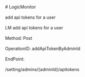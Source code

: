<br>#     LogicMonitor</br>
<br>add api tokens for a user</br>
<br>LM add api tokens for a user</br>
<br>Method: Post</br>
<br>OperationID: addApiTokenByAdminId</br>
<br>EndPoint:</br>
<br>/setting/admins/{adminId}/apitokens</br>

